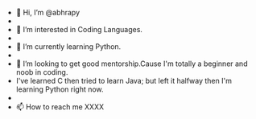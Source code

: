 - 👋 Hi, I’m @abhrapy
- 
- 👀 I’m interested in Coding Languages.
- 
- 🌱 I’m currently learning Python.
- 
- 💞️ I’m looking to get good mentorship.Cause I'm totally a beginner and noob in coding.
- I've learned C then tried to learn Java; but left it halfway then I'm learning Python right now.
- 
- 📫 How to reach me XXXX

<!---
abhrapy/abhrapy is a ✨ special ✨ repository because its `README.md` (this file) appears on your GitHub profile.
You can click the Preview link to take a look at your changes.
--->
